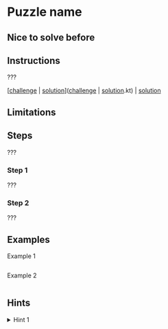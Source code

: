 # Puzzle name

## Nice to solve before

## Instructions

???

[[challenge](challenge) | [solution](solution.kt)]([challenge](challenge) | [solution](solution.kt).kt) | [solution](solution.kt)

## Limitations

## Steps

???

### Step 1

???

### Step 2

???

## Examples

Example 1

```kotlin

```

Example 2

```kotlin

```

## Hints

<details>
<summary>Hint 1</summary>
???
</details>
